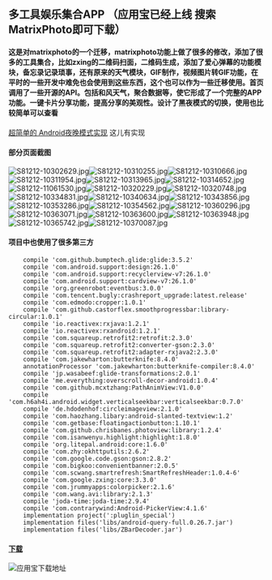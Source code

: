 ##  多工具娱乐集合APP （应用宝已经上线 搜索MatrixPhoto即可下载）
#### 这是对matrixphoto的一个迁移，matrixphoto功能上做了很多的修改，添加了很多的工具集合，比如zxing的二维码扫面，二维码生成，添加了爱心弹幕的功能模块，备忘录记录琐事，还有原来的天气模块，GIF制作，视频图片转GIF功能，在平时的一些开发中难免也会使用到这些东西，这个也可以作为一些迁移使用。首页调用了一些开源的API。包括和风天气，聚合数据等，使它形成了一个完整的APP功能。一键卡片分享功能，提高分享的美观性。设计了黑夜模式的切换，使用也比较简单可以查看
[超简单的 Android夜晚模式实现](https://www.jianshu.com/p/f1c09e483b11)  这儿有实现

#### 部分页面截图
![S81212-10302629.jpg](https://upload-images.jianshu.io/upload_images/3001453-eb8cfbc5dce17a40.jpg?imageMogr2/auto-orient/strip%7CimageView2/2/w/1240)![S81212-10310255.jpg](https://upload-images.jianshu.io/upload_images/3001453-d13534b2bb20deba.jpg?imageMogr2/auto-orient/strip%7CimageView2/2/w/1240)![S81212-10310666.jpg](https://upload-images.jianshu.io/upload_images/3001453-50fea1848e9c0687.jpg?imageMogr2/auto-orient/strip%7CimageView2/2/w/1240)![S81212-10311954.jpg](https://upload-images.jianshu.io/upload_images/3001453-29aeb4788f1c52d8.jpg?imageMogr2/auto-orient/strip%7CimageView2/2/w/1240)![S81212-10313965.jpg](https://upload-images.jianshu.io/upload_images/3001453-cd0f07a36a58df45.jpg?imageMogr2/auto-orient/strip%7CimageView2/2/w/1240)![S81212-10314652.jpg](https://upload-images.jianshu.io/upload_images/3001453-54c150f7726d6a8e.jpg?imageMogr2/auto-orient/strip%7CimageView2/2/w/1240)![S81212-11061530.jpg](https://upload-images.jianshu.io/upload_images/3001453-d87fa8014a5cf180.jpg?imageMogr2/auto-orient/strip%7CimageView2/2/w/1240)![S81212-10320229.jpg](https://upload-images.jianshu.io/upload_images/3001453-a4a313b02fa74e4d.jpg?imageMogr2/auto-orient/strip%7CimageView2/2/w/1240)![S81212-10320748.jpg](https://upload-images.jianshu.io/upload_images/3001453-59015ccbe1fb5ac8.jpg?imageMogr2/auto-orient/strip%7CimageView2/2/w/1240)![S81212-10334831.jpg](https://upload-images.jianshu.io/upload_images/3001453-d00ec5ef7851b978.jpg?imageMogr2/auto-orient/strip%7CimageView2/2/w/1240)![S81212-10340634.jpg](https://upload-images.jianshu.io/upload_images/3001453-dd13e54f59b4952f.jpg?imageMogr2/auto-orient/strip%7CimageView2/2/w/1240)![S81212-10343856.jpg](https://upload-images.jianshu.io/upload_images/3001453-13dcbb05cd6f3757.jpg?imageMogr2/auto-orient/strip%7CimageView2/2/w/1240)![S81212-10353286.jpg](https://upload-images.jianshu.io/upload_images/3001453-921d879f3807c6cc.jpg?imageMogr2/auto-orient/strip%7CimageView2/2/w/1240)![S81212-10354562.jpg](https://upload-images.jianshu.io/upload_images/3001453-91370523df922534.jpg?imageMogr2/auto-orient/strip%7CimageView2/2/w/1240)![S81212-10360296.jpg](https://upload-images.jianshu.io/upload_images/3001453-ae6eda9364975a7b.jpg?imageMogr2/auto-orient/strip%7CimageView2/2/w/1240)![S81212-10363071.jpg](https://upload-images.jianshu.io/upload_images/3001453-3c6a900f9f86a909.jpg?imageMogr2/auto-orient/strip%7CimageView2/2/w/1240)![S81212-10363600.jpg](https://upload-images.jianshu.io/upload_images/3001453-8325de14896eac48.jpg?imageMogr2/auto-orient/strip%7CimageView2/2/w/1240)![S81212-10363948.jpg](https://upload-images.jianshu.io/upload_images/3001453-69e95130ed77b70f.jpg?imageMogr2/auto-orient/strip%7CimageView2/2/w/1240)![S81212-10365742.jpg](https://upload-images.jianshu.io/upload_images/3001453-8f4ff112cddc8a9c.jpg?imageMogr2/auto-orient/strip%7CimageView2/2/w/1240)![S81212-10370087.jpg](https://upload-images.jianshu.io/upload_images/3001453-92c239133bab99bc.jpg?imageMogr2/auto-orient/strip%7CimageView2/2/w/1240)

#### 项目中也使用了很多第三方
        compile 'com.github.bumptech.glide:glide:3.5.2'
        compile 'com.android.support:design:26.1.0'
        compile 'com.android.support:recyclerview-v7:26.1.0'
        compile 'com.android.support:cardview-v7:26.1.0'
        compile 'org.greenrobot:eventbus:3.0.0'
        compile 'com.tencent.bugly:crashreport_upgrade:latest.release'
        compile 'com.edmodo:cropper:1.0.1'
        compile 'com.github.castorflex.smoothprogressbar:library-circular:1.0.1'
        compile 'io.reactivex:rxjava:1.2.1'
        compile 'io.reactivex:rxandroid:1.2.1'
        compile 'com.squareup.retrofit2:retrofit:2.3.0'
        compile 'com.squareup.retrofit2:converter-gson:2.3.0'
        compile 'com.squareup.retrofit2:adapter-rxjava2:2.3.0'
        compile 'com.jakewharton:butterknife:8.4.0'
        annotationProcessor 'com.jakewharton:butterknife-compiler:8.4.0'
        compile 'jp.wasabeef:glide-transformations:2.0.1'
        compile 'me.everything:overscroll-decor-android:1.0.4'
        compile 'com.github.mcxtzhang:PathAnimView:V1.0.0'
        compile 'com.h6ah4i.android.widget.verticalseekbar:verticalseekbar:0.7.0'
        compile 'de.hdodenhof:circleimageview:2.1.0'
        compile 'com.haozhang.libary:android-slanted-textview:1.2'
        compile 'com.getbase:floatingactionbutton:1.10.1'
        compile 'com.github.chrisbanes.photoview:library:1.2.4'
        compile 'com.isanwenyu.highlight:highlight:1.8.0'
        compile 'org.litepal.android:core:1.6.0'
        compile 'com.zhy:okhttputils:2.6.2'
        compile 'com.google.code.gson:gson:2.8.2'
        compile 'com.bigkoo:convenientbanner:2.0.5'
        compile 'com.scwang.smartrefresh:SmartRefreshHeader:1.0.4-6'
        compile 'com.google.zxing:core:3.3.0'
        compile 'com.jrummyapps:colorpicker:2.1.6'
        compile 'com.wang.avi:library:2.1.3'
        compile 'joda-time:joda-time:2.9.4'
        compile 'com.contrarywind:Android-PickerView:4.1.6'
        implementation project(':pluglin_special')
        implementation files('libs/android-query-full.0.26.7.jar')
        implementation files('libs/ZBarDecoder.jar')

#### [下载](http://app.qq.com/#id=detail&appid=1105962710)
![应用宝下载地址](http://upload-images.jianshu.io/upload_images/3001453-7fc76659461b6b8e.png)
